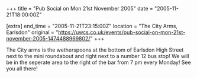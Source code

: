 +++
title = "Pub Social on Mon 21st November 2005"
date = "2005-11-21T18:00:00Z"

[extra]
end_time = "2005-11-21T23:15:00Z"
location = "The City Arms, Earlsdon"
original = "https://uwcs.co.uk/events/pub-social-on-mon-21st-november-2005-1474488969802/"
+++

The City arms is the wetherspoons at the bottom of Earlsdon High Street next to the mini roundabout and right next to a number 12 bus stop\! We will be in the seperate area to the right of the bar from 7 pm every Monday\! See you all there\!

